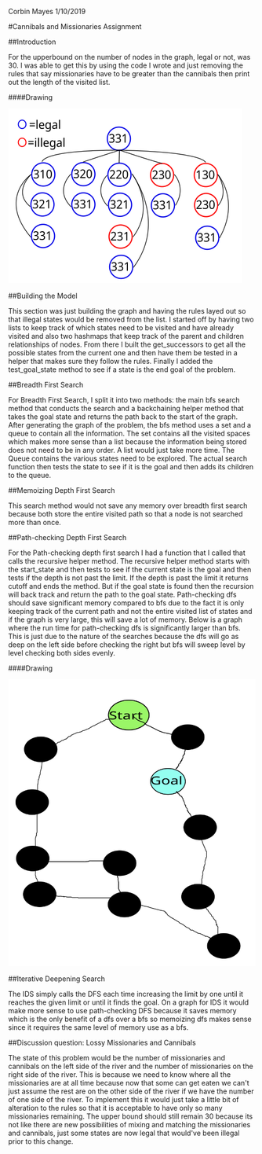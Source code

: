 Corbin Mayes										1/10/2019

#Cannibals and Missionaries Assignment

##Introduction

For the upperbound on the number of nodes in the graph, legal or not, was 30. I was able to get this by using the code I wrote and just removing the rules that say missionaries have to be greater than the cannibals then print out the length of the visited list.

####Drawing

![alt text](drawing.svg)


##Building the Model

This section was just building the graph and having the rules layed out so that illegal states would be removed from the list. I started off by having two lists to keep track of which states need to be visited and have already visited and also two hashmaps that keep track of the parent and children relationships of nodes. From there I built the get_successors to get all the possible states from the current one and then have them be tested in a helper that makes sure they follow the rules. Finally I added the test_goal_state method to see if a state is the end goal of the problem.

##Breadth First Search

For Breadth First Search, I split it into two methods: the main bfs search method that conducts the search and a backchaining helper method that takes the goal state and returns the path back to the start of the graph. After generating the graph of the problem, the bfs method uses a set and a queue to contain all the information. The set contains all the visited spaces which makes more sense than a list because the information being stored does not need to be in any order. A list would just take more time. The Queue contains the various states need to be explored. The actual search function then tests the state to see if it is the goal and then adds its children to the queue.

##Memoizing Depth First Search

This search method would not save any memory over breadth first search because both store the entire visited path so that a node is not searched more than once.

##Path-checking Depth First Search

For the Path-checking depth first search I had a function that I called that calls the recursive helper method. The recursive helper method starts with the start_state and then tests to see if the current state is the goal and then tests if the depth is not past the limit. If the depth is past the limit it returns cutoff and ends the method. But if the goal state is found then the recursion will back track and return the path to the goal state.
Path-checking dfs should save significant memory compared to bfs due to the fact it is only keeping track of the current path and not the entire visited list of states and if the graph is very large, this will save a lot of memory.
Below is a graph where the run time for path-checking dfs is significantly larger than bfs. This is just due to the nature of the searches because the dfs will go as deep on the left side before checking the right but bfs will sweep level by level checking both sides evenly.

####Drawing

![alt text](bad_dfs_graph.svg)

##Iterative Deepening Search

The IDS simply calls the DFS each time increasing the limit by one until it reaches the given limit or until it finds the goal. On a graph for IDS it would make more sense to use path-checking DFS because it saves memory which is the only benefit of a dfs over a bfs so memoizing dfs makes sense since it requires the same level of memory use as a bfs.

##Discussion question: Lossy Missionaries and Cannibals

The state of this problem would be the number of missionaries and cannibals on the left side of the river and the number of missionaries on the right side of the river. This is because we need to know where all the missionaries are at all time because now that some can get eaten we can't just assume the rest are on the other side of the river if we have the number of one side of the river. To implement this it would just take a little bit of alteration to the rules so that it is acceptable to have only so many missionaries remaining. The upper bound should still remain 30 because its not like there are new possibilities of mixing and matching the missionaries and cannibals, just some states are now legal that would've been illegal prior to this change.



